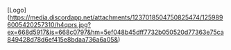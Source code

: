 [Logo]
(https://media.discordapp.net/attachments/1237018504750825474/1259896005420257310/h4qprs.jpg?ex=668d5917&is=668c0797&hm=5ef048b45dff7732b050520d77363e75ca849428d78d6ef415e8bdaa736a6a05&)
